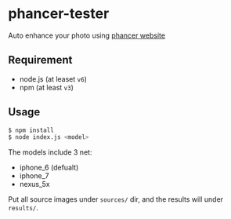 # phancer-tester

Auto enhance your photo using [phancer website](http://phancer.com/)

## Requirement

- node.js (at leaset `v6`)
- npm (at least `v3`)

## Usage

```sh
$ npm install
$ node index.js <model>
```

The models include 3 net:

- iphone_6 (defualt)
- iphone_7
- nexus_5x

Put all source images under `sources/` dir, and the results will under `results/`.

